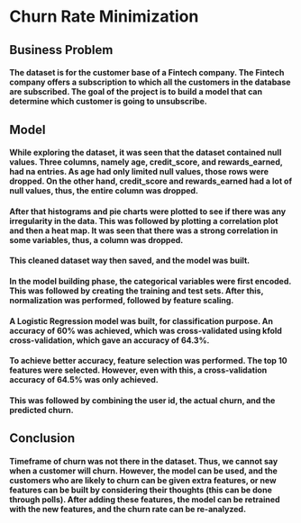 # Churn Rate Minimization

## Business Problem
#### The dataset is for the customer base of a Fintech company. The Fintech company offers a subscription to which all the customers in the database are subscribed. The goal of the project is to build a model that can determine which customer is going to unsubscribe.

## Model
#### While exploring the dataset, it was seen that the dataset contained null values. Three columns, namely age, credit_score, and rewards_earned, had na entries. As age had only limited null values, those rows were dropped. On the other hand, credit_score and rewards_earned had a lot of null values, thus, the entire column was dropped.
#### After that histograms and pie charts were plotted to see if there was any irregularity in the data. This was followed by plotting a correlation plot and then a heat map. It was seen that there was a strong correlation in some variables, thus, a column was dropped.
#### This cleaned dataset way then saved, and the model was built.
#### In the model building phase, the categorical variables were first encoded.  This was followed by creating the training and test sets. After this, normalization was performed, followed by feature scaling.
#### A Logistic Regression model was built, for classification purpose. An accuracy of 60% was achieved, which was cross-validated using kfold cross-validation, which gave an accuracy of 64.3%.
#### To achieve better accuracy, feature selection was performed. The top 10 features were selected. However, even with this, a cross-validation accuracy of 64.5% was only achieved.
#### This was followed by combining the user id, the actual churn, and the predicted churn.

## Conclusion
#### Timeframe of churn was not there in the dataset. Thus, we cannot say when a customer will churn. However, the model can be used, and the customers who are likely to churn can be given extra features, or new features can be built by considering their thoughts (this can be done through polls). After adding these features, the model can be retrained with the new features, and the churn rate can be re-analyzed.
